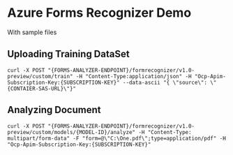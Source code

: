 # Azure Forms Recognizer Demo
With sample files

## Uploading Training DataSet

`curl -X POST "{FORMS-ANALYZER-ENDPOINT}/formrecognizer/v1.0-preview/custom/train" -H "Content-Type:application/json" -H "Ocp-Apim-Subscription-Key:{SUBSCRIPTION-KEY}" --data-ascii "{ \"source\": \"{CONTAIER-SAS-URL}\"}"`

## Analyzing Document

`curl -X POST "{FORMS-ANALYZER-ENDPOINT}/formrecognizer/v1.0-preview/custom/models/{MODEL-ID}/analyze" -H "Content-Type: multipart/form-data" -F "form=@\"C:\One.pdf\";type=application/pdf" -H "Ocp-Apim-Subscription-Key:{SUBSCRIPTION-KEY}"`

